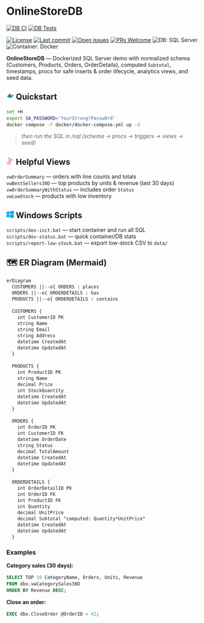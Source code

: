 
# OnlineStoreDB
[![DB CI](https://github.com/florasteve/online-store-database/actions/workflows/db-ci.yml/badge.svg?branch=main)](https://github.com/florasteve/online-store-database/actions/workflows/db-ci.yml)
[![DB Tests](https://github.com/florasteve/online-store-database/actions/workflows/db-tests.yml/badge.svg?branch=main)](https://github.com/florasteve/online-store-database/actions/workflows/db-tests.yml)

<!-- Badges -->
[![License](https://img.shields.io/github/license/florasteve/online-store-database)](LICENSE) [![Last commit](https://img.shields.io/github/last-commit/florasteve/online-store-database)](https://github.com/florasteve/online-store-database/commits/main) [![Open issues](https://img.shields.io/github/issues/florasteve/online-store-database)](https://github.com/florasteve/online-store-database/issues) [![PRs Welcome](https://img.shields.io/badge/PRs-welcome-brightgreen.svg)](https://github.com/florasteve/online-store-database/pulls) ![DB: SQL Server](https://img.shields.io/badge/DB-Microsoft%20SQL%20Server-CC2927?logo=microsoft-sql-server&logoColor=white) ![Container: Docker](https://img.shields.io/badge/Container-Docker-2496ED?logo=docker&logoColor=white)

**OnlineStoreDB** — Dockerized SQL Server demo with normalized schema (Customers, Products, Orders, OrderDetails), computed `Subtotal`, timestamps, procs for safe inserts & order lifecycle, analytics views, and seed data.

## <img src="https://raw.githubusercontent.com/devicons/devicon/master/icons/docker/docker-original.svg" height="20" alt="Docker logo"> Quickstart
```bash
set +H
export SA_PASSWORD='YourStrong!Passw0rd'
docker compose -f docker/docker-compose.yml up -d
```
  > *then run the SQL in /sql (schema → procs → triggers → views → seed)*


## <img src="https://raw.githubusercontent.com/devicons/devicon/master/icons/microsoftsqlserver/microsoftsqlserver-plain.svg" height="20" alt="SQL Server logo"> Helpful Views  
`vwOrderSummary` — orders with line counts and totals  
`vwBestSellers30D` — top products by units & revenue (last 30 days)  
`vwOrderSummaryWithStatus` — includes order `Status`  
`vwLowStock` — products with low inventory  

## <img src="https://raw.githubusercontent.com/devicons/devicon/master/icons/windows8/windows8-original.svg" height="20" alt="Windows logo"> Windows Scripts  
`scripts/dev-init.bat` — start container and run all SQL  
`scripts/dev-status.bat` — quick container/DB stats  
`scripts/report-low-stock.bat` — export low-stock CSV to `data/`  

## 🗺️ ER Diagram (Mermaid)
```mermaid
erDiagram
  CUSTOMERS ||--o{ ORDERS : places
  ORDERS ||--o{ ORDERDETAILS : has
  PRODUCTS ||--o{ ORDERDETAILS : contains

  CUSTOMERS {
    int CustomerID PK
    string Name
    string Email
    string Address
    datetime CreatedAt
    datetime UpdatedAt
  }

  PRODUCTS {
    int ProductID PK
    string Name
    decimal Price
    int StockQuantity
    datetime CreatedAt
    datetime UpdatedAt
  }

  ORDERS {
    int OrderID PK
    int CustomerID FK
    datetime OrderDate
    string Status
    decimal TotalAmount
    datetime CreatedAt
    datetime UpdatedAt
  }

  ORDERDETAILS {
    int OrderDetailID PK
    int OrderID FK
    int ProductID FK
    int Quantity
    decimal UnitPrice
    decimal Subtotal "computed: Quantity*UnitPrice"
    datetime CreatedAt
    datetime UpdatedAt
  }
```

### Examples

**Category sales (30 days):**
```sql
SELECT TOP 10 CategoryName, Orders, Units, Revenue
FROM dbo.vwCategorySales30D
ORDER BY Revenue DESC;
```

**Close an order:**
```sql
EXEC dbo.CloseOrder @OrderID = 42;
```


